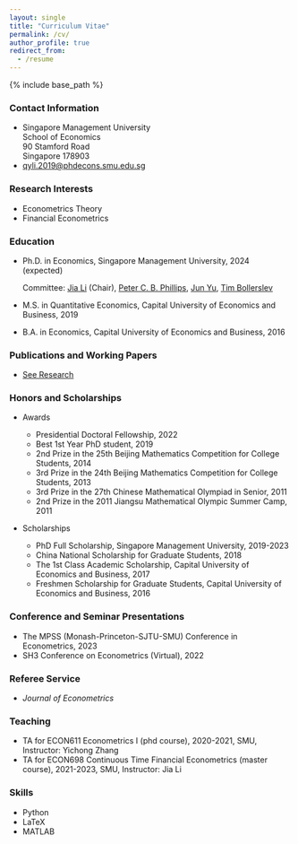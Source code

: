 ```yaml
---
layout: single
title: "Curriculum Vitae"
permalink: /cv/
author_profile: true
redirect_from:
  - /resume
---
```


{% include base_path %}

### Contact Information

* Singapore Management University   
  School of Economics   
  90 Stamford Road   
  Singapore 178903
* [qyli.2019@phdecons.smu.edu.sg](mailto:qyli.2019@phdecons.smu.edu.sg)  

### Research Interests

  * Econometrics Theory
  * Financial Econometrics

### Education

* Ph.D. in Economics, Singapore Management University, 2024 (expected)
  
  Committee: [Jia Li](https://sites.google.com/view/jiali/home) (Chair), [Peter C. B. Phillips](http://korora.econ.yale.edu/phillips/), [Jun Yu](http://www.mysmu.edu/faculty/yujun/), [Tim Bollerslev](http://public.econ.duke.edu/~boller/)
* M.S. in Quantitative Economics, Capital University of Economics and Business, 2019
* B.A. in Economics, Capital University of Economics and Business, 2016

### Publications and Working Papers

* [See Research](https://lqyjasonlee.github.io/research/)

### Honors and Scholarships

* Awards
  * Presidential Doctoral Fellowship, 2022
  * Best 1st Year PhD student, 2019
  * 2nd Prize in the 25th Beijing Mathematics Competition for College Students, 2014
  * 3rd Prize in the 24th Beijing Mathematics Competition for College Students, 2013
  * 3rd Prize in the 27th Chinese Mathematical Olympiad in Senior, 2011 
  * 2nd Prize in the 2011 Jiangsu Mathematical Olympic Summer Camp, 2011

* Scholarships
  * PhD Full Scholarship, Singapore Management University, 2019-2023
  * China National Scholarship for Graduate Students, 2018
  * The 1st Class Academic Scholarship, Capital University of Economics and Business, 2017 
  * Freshmen Scholarship for Graduate Students, Capital University of Economics and Business, 2016

### Conference and Seminar Presentations
  * The MPSS (Monash-Princeton-SJTU-SMU) Conference in Econometrics, 2023
  * SH3 Conference on Econometrics (Virtual), 2022

### Referee Service
  * *Journal of Econometrics*
  
### Teaching

  * TA for ECON611 Econometrics I (phd course), 2020-2021, SMU, Instructor: Yichong Zhang
  * TA for ECON698 Continuous Time Financial Econometrics (master course), 2021-2023, SMU, Instructor: Jia Li
  
### Skills

* Python
* LaTeX
* MATLAB
